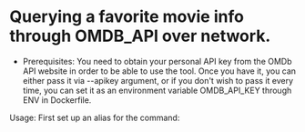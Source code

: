 # Querying a favorite movie info through OMDB_API over network.

* Prerequisites:
You need to obtain your personal API key from the OMDb API website in order to be able to use the tool. Once you have it, you can either pass it via --apikey argument, or if you don't wish to pass it every time, you can set it as an environment variable OMDB_API_KEY through ENV in Dockerfile.



Usage:
First set up an alias for the command:
